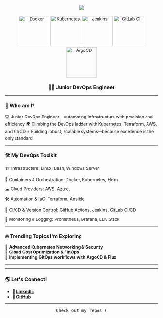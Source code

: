 <h1 align="center">
    <img src="https://readme-typing-svg.herokuapp.com?font=Fira+Code&duration=5000&pause=500&color=63DAFF&random=true&width=450&lines=Welcome+to+my+Professional+Space+👨‍💻;Yair+here,+DevOps+Engineer;Building+Reliable+Infrastructure" />
</h1>
<p align="center">
    <img width="100" src="https://cdn.jsdelivr.net/gh/devicons/devicon/icons/docker/docker-original-wordmark.svg" alt="Docker">
    <img width="100" src="https://cdn.jsdelivr.net/gh/devicons/devicon/icons/kubernetes/kubernetes-plain-wordmark.svg" alt="Kubernetes">
    <img width="100" src="https://cdn.jsdelivr.net/gh/devicons/devicon/icons/jenkins/jenkins-original.svg" alt="Jenkins">
    <img width="100" src="https://cdn.jsdelivr.net/gh/devicons/devicon/icons/gitlab/gitlab-original-wordmark.svg" alt="GitLab CI">
    <img width="100" src="https://cdn.jsdelivr.net/gh/devicons/devicon/icons/argocd/argocd-original-wordmark.svg" alt="ArgoCD">
</p>
<h3 align="center">👨‍💻 Junior DevOps Engineer </h3>



---

### 💪 Who am I?
💻 Junior DevOps Engineer—Automating infrastructure with precision and efficiency
🌍 Climbing the DevOps ladder with Kubernetes, Terraform, AWS, and CI/CD
⚡ Building robust, scalable systems—because excellence is the only standard

---



### 🛠 My DevOps Toolkit

🏗️ Infrastructure: Linux, Bash, Windows Server

🐳 Containers & Orchestration: Docker, Kubernetes, Helm

☁ Cloud Providers: AWS, Azure,

🛠 Automation & IaC: Terraform, Ansible

🚀 CI/CD & Version Control: GitHub Actions, Jenkins, GitLab CI/CD

📡 Monitoring & Logging: Prometheus, Grafana, ELK Stack

---

### 🔥 Trending Topics I'm Exploring

🔹 **Advanced Kubernetes Networking & Security**  
🔹 **Cloud Cost Optimization & FinOps**  
🔹 **Implementing GitOps workflows with ArgoCD & Flux**  

---


---

### 🌎 Let's Connect!

- 💼 **[LinkedIn](https://linkedin.com/in/yair-kochavi-64314a172)**  
- 📂 **[GitHub](https://github.com/yairk-create)**  

---


<p align="center"><samp>Check out my repos ⬇️</samp></p>
